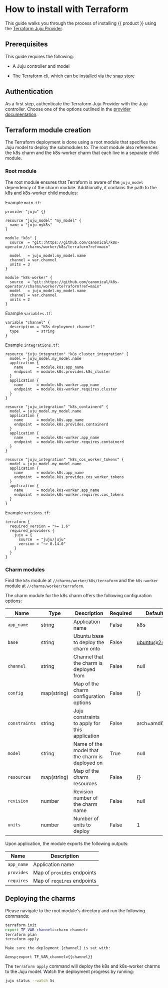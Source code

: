 # How to install with Terraform

This guide walks you through the process of installing {{ product }} using
the [Terraform Juju Provider][juju-provider-tf].

## Prerequisites

This guide requires the following:

- A Juju controller and model
<!-- TODO remove Juju prerequisites once ground up module is available -->
- The Terraform cli, which can be installed via the [snap store][terraform]

## Authentication

As a first step, authenticate the Terraform Juju Provider with the Juju
controller. Choose one of the options outlined in the
[provider documentation][auth].

## Terraform module creation

The Terraform deployment is done using a root module that specifies the
Juju model to deploy the submodules to. The root module also references
the k8s charm and the k8s-worker charm that each live in a separate child
module.

### Root module
<!-- TODO replace this section once we have a Juju ground up module -->

The root module ensures that Terraform is aware of the `juju_model`
dependency of the charm module. Additionally, it contains the path to the k8s
and k8s-worker child modules:

Example `main.tf`:

```hcl
provider "juju" {}

resource "juju_model" "my_model" {
  name = "juju-myk8s"
}

module "k8s" {
  source  = "git::https://github.com/canonical/k8s-operator//charms/worker/k8s/terraform?ref=main"

  model   = juju_model.my_model.name
  channel = var.channel
  units = 3
}

module "k8s-worker" {
  source  = "git::https://github.com/canonical/k8s-operator//charms/worker/terraform?ref=main"
  model   = juju_model.my_model.name
  channel = var.channel
  units = 2
}
```

Example `variables.tf`:

```hcl
variable "channel" {
  description = "K8s deployment channel"
  type        = string
}
```

Example `integrations.tf`:

```hcl
resource "juju_integration" "k8s_cluster_integration" {
  model = juju_model.my_model.name
  application {
    name      = module.k8s.app_name
    endpoint  = module.k8s.provides.k8s_cluster
  }
  application {
    name      = module.k8s-worker.app_name
    endpoint  = module.k8s-worker.requires.cluster
  }
}

resource "juju_integration" "k8s_containerd" {
  model = juju_model.my_model.name
  application {
    name      = module.k8s.app_name
    endpoint  = module.k8s.provides.containerd
  }
  application {
    name      = module.k8s-worker.app_name
    endpoint  = module.k8s-worker.requires.containerd
  }
}

resource "juju_integration" "k8s_cos_worker_tokens" {
  model = juju_model.my_model.name
  application {
    name      = module.k8s.app_name
    endpoint  = module.k8s.provides.cos_worker_tokens
  }
  application {
    name      = module.k8s-worker.app_name
    endpoint  = module.k8s-worker.requires.cos_tokens
  }
}
```

Example `versions.tf`:

```hcl
terraform {
  required_version = ">= 1.6"
  required_providers {
    juju = {
      source  = "juju/juju"
      version = "~> 0.14.0"
    }
  }
}
```

### Charm modules

Find the `k8s` module at `//charms/worker/k8s/terraform` and
the `k8s-worker` module at `//charms/worker/terraform`.

The charm module for the k8s charm offers the following
configuration options:

| Name | Type | Description | Required | Default |
| - | - | - | - | - |
| `app_name`| string | Application name | False | k8s |
| `base` | string | Ubuntu base to deploy the charm onto | False | ubuntu@24.04 |
| `channel`| string | Channel that the charm is deployed from | False | null |
| `config`| map(string) | Map of the charm configuration options | False | {} |
| `constraints` | string | Juju constraints to apply for this application | False | arch=amd64 |
| `model`| string | Name of the model that the charm is deployed on | True | null |
| `resources`| map(string) | Map of the charm resources | False | {} |
| `revision`| number | Revision number of the charm name | False | null |
| `units` | number | Number of units to deploy | False | 1 |

Upon application, the module exports the following outputs:

| Name | Description |
| - | - |
| `app_name`|  Application name |
| `provides`|  Map of `provides` endpoints |
| `requires`|  Map of `requires` endpoints |

## Deploying the charms

Please navigate to the root module's directory and run the following
commands:

```bash
terraform init
export TF_VAR_channel=<charm channel>
terraform plan
terraform apply
```

```{note}
Make sure the deployment [channel] is set with:

&ensp;export TF_VAR_channel={{channel}}
```


The `terraform apply` command will deploy the k8s and k8s-worker charms to the
Juju model. Watch the deployment progress by running:

```bash
juju status --watch 5s
```

<!-- LINKS -->
[juju-provider-tf]: https://github.com/juju/terraform-provider-juju/
[auth]: https://registry.terraform.io/providers/juju/juju/latest/docs#authentication
[channel]: ../../explanation/channels.md
[terraform]: https://snapcraft.io/terraform
